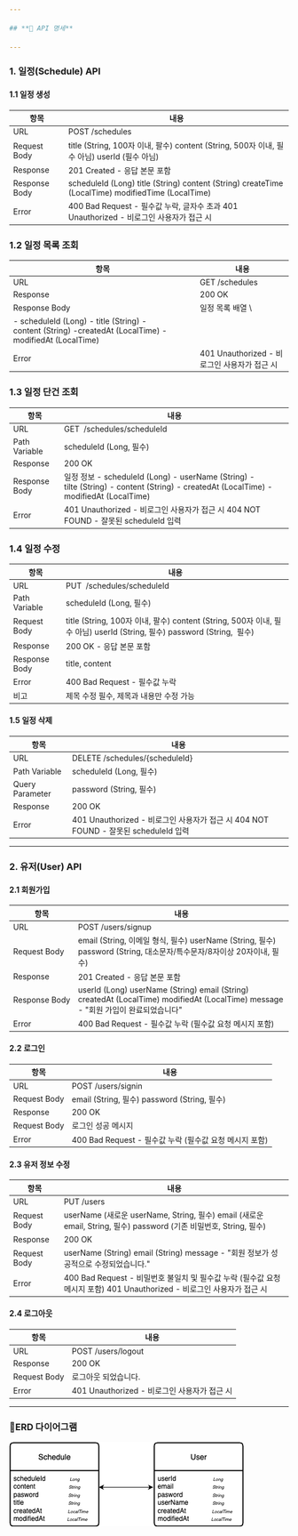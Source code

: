 ```yaml
---

## **📌 API 명세**

---
```


[](https://github.com/f-api/basic-spring#api-%EB%AA%85%EC%84%B8)

### **1\. 일정(Schedule) API**

[](https://github.com/f-api/basic-spring#1-%EC%9D%BC%EC%A0%95schedule-api)

#### **1.1 일정 생성**

| 항목 | 내용 |
| --- | --- |
| URL | POST /schedules |
| Request Body | title (String, 100자 이내, 팔수)   content (String, 500자 이내, 필수 아님)   userId (필수 아님) |
| Response | 201 Created - 응답 본문 포함 |
| Response Body | scheduleId (Long)   title (String)   content (String)   createTime (LocalTime)   modifiedTime (LocalTime) |
| Error | 400 Bad Request - 필수값 누락, 글자수 초과   401 Unauthorized - 비로그인 사용자가 접근 시 |

### **1.2 일정 목록 조회**

[](https://github.com/f-api/basic-spring#12-%EC%9D%BC%EC%A0%95-%EB%AA%A9%EB%A1%9D-%EC%A1%B0%ED%9A%8C)

| 항목 | 내용 |
| --- | --- |
| URL | GET /schedules |
| Response | 200 OK |
| Response Body | 일정 목록 배열   \
- scheduleId (Long)   \- title (String)   \- content (String)   \-createdAt (LocalTime)   \- modifiedAt (LocalTime) |
| Error | 401 Unauthorized - 비로그인 사용자가 접근 시 |

### **1.3 일정 단건 조회**

[](https://github.com/f-api/basic-spring#13-%EC%9D%BC%EC%A0%95-%EB%8B%A8%EA%B1%B4-%EC%A1%B0%ED%9A%8C)

| 항목 | 내용 |
| --- | --- |
| URL | GET  /schedules/scheduleId |
| Path Variable | scheduleId (Long, 필수) |
| Response | 200 OK  |
| Response Body | 일정 정보   \- scheduleId (Long)   \- userName (String)   \- tilte (String)   \- content (String)   \- createdAt (LocalTime)   \- modifiedAt (LocalTime) |
| Error | 401 Unauthorized - 비로그인 사용자가 접근 시   404 NOT FOUND - 잘못된 scheduleId 입력 |

### **1.4 일정 수정**

| 항목 | 내용 |
| --- | --- |
| URL | PUT  /schedules/scheduleId |
| Path Variable | scheduleId (Long, 필수) |
| Request Body | title (String, 100자 이내, 팔수)   content (String, 500자 이내, 필수 아님)   userId (String, 필수)   password (String,  필수) |
| Response | 200 OK - 응답 본문 포함 |
| Response Body | title, content |
| Error | 400 Bad Request - 필수값 누락 |
| 비고 | 제목 수정 필수, 제목과 내용만 수정 가능 |

[](https://github.com/f-api/basic-spring#14-%EC%9D%BC%EC%A0%95-%EC%88%98%EC%A0%95)

#### **1.5 일정 삭제**

[](https://github.com/f-api/basic-spring#15-%EC%9D%BC%EC%A0%95-%EC%82%AD%EC%A0%9C)

| 항목 | 내용 |
| --- | --- |
| URL | DELETE /schedules/{scheduleId} |
| Path Variable | scheduleId (Long, 필수) |
| Query Parameter | password (String, 필수) |
| Response | 200 OK |
| Error | 401 Unauthorized - 비로그인 사용자가 접근 시   404 NOT FOUND - 잘못된 scheduleId 입력 |

---

### **2\. 유저(User) API**

#### **2.1 회원가입**

| 항목 | 내용 |
| --- | --- |
| URL | POST /users/signup |
| Request Body | email (String, 이메일 형식, 필수)   userName (String, 필수)   password (String, 대소문자/특수문자/8자이상 20자이내, 필수) |
| Response | 201 Created - 응답 본문 포함 |
| Response Body | userId (Long)   userName (String)   email (String)   createdAt (LocalTime)   modifiedAt (LocalTime)   message - "회원 가입이 완료되었습니다" |
| Error | 400 Bad Request - 필수값 누락 (필수값 요청 메시지 포함) |

#### **2.2 로그인**

| 항목 | 내용 |
| --- | --- |
| URL | POST /users/signin |
| Request Body |   email (String, 필수)  password (String, 필수)     |
| Response | 200 OK |
| Request Body | 로그인 성공 메시지 |
| Error  | 400 Bad Request \- 필수값 누락 (필수값 요청 메시지 포함) |

#### **2.3 유저 정보 수정**

| 항목 | 내용 |
| --- | --- |
| URL | PUT /users |
| Request Body | userName (새로운 userName, String, 필수)   email (새로운 email, String, 필수)   password (기존 비밀번호, String, 필수)  |
| Response | 200 OK |
| Request Body | userName (String)   email (String)   message - "회원 정보가 성공적으로 수정되었습니다." |
| Error  | 400 Bad Request - 비밀번호 불일치 및 필수값 누락 (필수값 요청 메시지 포함)   401 Unauthorized - 비로그인 사용자가 접근 시 |

#### **2.4 로그아웃**

| 항목 | 내용 |
| --- | --- |
| URL | POST /users/logout |
| Response | 200 OK |
| Request Body | 로그아웃 되었습니다. |
| Error  | 401 Unauthorized - 비로그인 사용자가 접근 시 |

---

### 📌ERD 다이어그램
![](/diagram.png)

